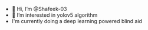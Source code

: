 - 👋 Hi, I’m @Shafeek-03
- 👀 I’m interested in yolov5 algorithm
-  I'm currently doing a deep learning powered blind aid
